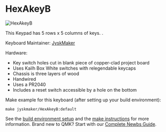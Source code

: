 # HexAkeyB

![HexAkeyB](HexAkeyB-small.jpg)

This Keypad has 5 rows x 5 columns of keys. .

Keyboard Maintainer: [JyskMaker](https://github.com/jyskmaker)  

Hardware:
  * Key switch holes cut in blank piece of copper-clad project board
  * Uses Kailh Box White switches with relegendable keycaps
  * Chassis is three layers of wood
  * Handwired
  * Uses a PR2040
  * Includes a reset switch accessible by a hole on the bottom

Make example for this keyboard (after setting up your build environment):

    make jyskmaker/HexAkeyB:default

See the [build environment setup](https://docs.qmk.fm/#/getting_started_build_tools) and the [make instructions](https://docs.qmk.fm/#/getting_started_make_guide) for more information. Brand new to QMK? Start with our [Complete Newbs Guide](https://docs.qmk.fm/#/newbs).
